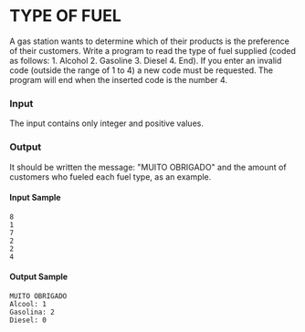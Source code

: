 # TYPE OF FUEL
A gas station wants to determine which of their products is the preference of their customers. Write a program to read the type of fuel supplied (coded as follows: 1. Alcohol 2. Gasoline 3. Diesel 4. End). If you enter an invalid code (outside the range of 1 to 4) a new code must be requested. The program will end when the inserted code is the number 4.
### Input
The input contains only integer and positive values.
### Output
It should be written the message: "MUITO OBRIGADO" and the amount of customers who fueled each fuel type, as an example.
#### Input Sample	
    8  
    1  
    7  
    2  
    2  
    4
#### Output Sample
    MUITO OBRIGADO  
    Alcool: 1  
    Gasolina: 2  
    Diesel: 0